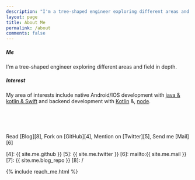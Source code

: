 ```yaml
---
description: "I'm a tree-shaped engineer exploring different areas and field in depth."
layout: page
title: About Me
permalink: /about
comments: false
---
```


<div class="row justify-content-between">
  <div class="col-md-8 pr-5">

  <div markdown="1" class="me-content">

##### Me

I'm a tree-shaped engineer exploring different areas and field in depth.

##### Interest

My area of interests include native Android/IOS development with [java &#x26; kotlin &#x26; Swift][1] and backend development with [Kotlin][2] &#x26;, [node][3].

<br/> <br/> <br/>


Read [Blog][8], Fork on [GitHub][4], Mention on [Twitter][5], Send me [Mail][6]

[1]: https://developer.android.com/kotlin
[2]: https://kotlinlang.org/
[3]: https://nodejs.org/en/about/
[4]: {{ site.me.github }}
[5]: {{ site.me.twitter }}
[6]: mailto:{{ site.me.mail }}
[7]: {{ site.me.blog_repo }}
[8]: /
  </div>

  </div>

  <div class="col-md-4">
    <div class="sticky-top" style="top: 120px;">
      {% include reach_me.html %}
    </div>
  </div>
</div>
